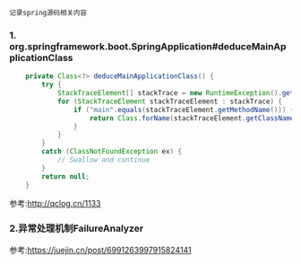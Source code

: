 	记录spring源码相关内容
### 1. org.springframework.boot.SpringApplication#deduceMainApplicationClass
```java
	private Class<?> deduceMainApplicationClass() {
		try {
			StackTraceElement[] stackTrace = new RuntimeException().getStackTrace();
			for (StackTraceElement stackTraceElement : stackTrace) {
				if ("main".equals(stackTraceElement.getMethodName())) {
					return Class.forName(stackTraceElement.getClassName());
				}
			}
		}
		catch (ClassNotFoundException ex) {
			// Swallow and continue
		}
		return null;
	}
```
参考:http://qclog.cn/1133

### 2.异常处理机制FailureAnalyzer
参考:https://juejin.cn/post/6991263997915824141

